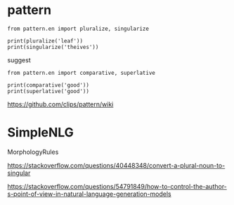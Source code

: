 
# pattern

```
from pattern.en import pluralize, singularize

print(pluralize('leaf'))
print(singularize('theives'))
```


suggest

```
from pattern.en import comparative, superlative

print(comparative('good'))
print(superlative('good'))
```

https://github.com/clips/pattern/wiki


# SimpleNLG

MorphologyRules

https://stackoverflow.com/questions/40448348/convert-a-plural-noun-to-singular

https://stackoverflow.com/questions/54791849/how-to-control-the-author-s-point-of-view-in-natural-language-generation-models
